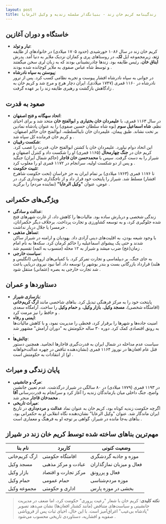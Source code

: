 ```yaml
---
layout: post
title: زندگینامه کریم خان زند - بنیانگذار سلسله زندیه و وکیل الرعایا
---
```


## خاستگاه و دوران آغازین
- **تبار و تولد**:  
  کریم خان زند در سال ۱۰۸۶ خورشیدی (حدود ۱۷۰۵ میلادی) در خانوادهای از طایفه **زند**، زیرمجموعه ایل **لک**، در روستاهای پری و کمازان نزدیک ملایر به دنیا آمد. پدرش **ایناق خان**، رئیس طایفه بود. زندها چادرنشینانی بودند که به زبان لری سخن میگفتند و توسط شاه عباس صفوی به ملایر کوچانده شده بودند .  
- **پیوستن به سپاه نادرشاه**:  
  در جوانی به سپاه نادرشاه افشار پیوست و تجربه نظامی کسب کرد. پس از ترور نادرشاه در ۱۱۶۰ قمری (۱۷۴۷ میلادی)، ایران دچار هرج و مرج شد و کریم خان به زادگاهش بازگشت و رهبری طایفه زند را بر عهده گرفت .

## صعود به قدرت
- **اتحاد سهگانه و فتح اصفهان**:  
  در سال ۱۱۶۳ قمری، با **علیمردان خان بختیاری** و **ابوالفتح خان** متحد شد و برای احیای نظم، **شاه اسماعیل سوم** (نوه شاه سلطان حسین صفوی) را به عنوان پادشاه نمادین بر تخت نشاند. طبق پیمان، علیمردان خان نایبالسلطنه، ابوالفتح خان حاکم اصفهان، و کریم خان فرمانده کل سپاه شد .  
- **شکست رقیبان**:  
  این اتحاد دوام نیاورد. علیمردان خان با کشتن ابوالفتح خان، قدرت را غصب کرد. کریم خان در **جنگ چهارمحال** (۱۱۶۵ قمری) او را شکست داد و کنترل اصفهان و شیراز را به دست گرفت. سپس با **محمدحسن خان قاجار** (حاکم شمال ایران) جنگید و پس از دو شکست اولیه، سرانجام در ۱۱۷۲ قمری او را مغلوب کرد .  
- **تثبیت حکومت**:  
  تا ۱۱۷۶ قمری (۱۷۶۳ میلادی) بر تمام ایران به جز خراسان (تحت حکومت شاهرخ افشار) مسلط شد. شیراز را پایتخت خود قرار داد و از تاجگذاری خودداری کرد. در عوض، عنوان **"وکیل الرعایا"** (نماینده مردم) را برگزید .

## ویژگی‌های حکمرانی
- **عدالت و سادگی**:  
  زندگی شخصی و دربارش ساده بود. مالیات‌ها را کاهش داد، از غارت شهرهای فتح شده جلوگیری کرد، و به توسعه کشاورزی و تجارت پرداخت. برخلاف دیگر حکمرانان، حرمسرا یا جلال دربار نداشت .  
- **تساهل مذهبی**:  
  با وجود شیعه بودن، به اقلیت‌های دینی آزادی داد. یهودیان و ارامنه در شیراز ساکن شدند و حتی یک پیشوای اسماعیلیه را حاکم کرمان کرد. سکه‌ها به نام امام زمان(عج) ضرب میشد و شیراز به ۱۲ محله (منسوب به ائمه) تقسیم شد .  
- **سیاست خارجی**:  
  به جای جنگ، بر دیپلماسی و تجارت تمرکز کرد. با کمپانی‌های اروپایی (انگلیس و هلند) قرارداد بازرگانی بست و بندر بوشهر را توسعه داد. اما نبود نیروی دریایی باعث شد تجارت خارجی به بصره (عثمانی) منتقل شود .

## دستاوردها و عمران
- **بازسازی شیراز**:  
  پایتخت خود را به مرکز فرهنگی تبدیل کرد. بناهای شاخصی مانند **ارگ کریم‌خانی** (اقامتگاه شخصی)، **مسجد وکیل**، **بازار وکیل**، و **حمام وکیل** را ساخت. آرامگاه سعدی و حافظ را نیز مرمت کرد .  
- **ایمنی و رفاه**:  
  امنیت جاده‌ها و شهرها را برقرار کرد، قحطی را مدیریت نمود، و با کاهش مالیات‌ها به رونق اقتصادی کمک کرد. دوره ۳۰ ساله حکومتش به "دوران آرامش" مشهور شد .  
- **چالش‌ها**:  
  سیاست عدم مداخله در شمال ایران به قدرت‌گیری قاجارها انجامید. همچنین دستور قتل عام افغان‌ها در نوروز ۱۱۶۴ قمری (نشان‌دهنده تناقض در چهره عدالت‌خواهانه او) از انتقادات به حکومتش است .

## پایان زندگی و میراث
- **مرگ و جانشینی**:  
  در ۱۱۹۳ قمری (۱۷۷۹ میلادی) در ۸۰ سالگی در شیراز درگذشت. عدم تعیین جانشین واضح، جنگ داخلی میان بازماندگان زندیه را آغاز کرد و سرانجام به قدرت‌رسانی **آقا محمدخان قاجار** منجر شد .  
- **میراث تاریخی**:  
  اگرچه حکومت زندیه کوتاه بود، کریم خان به عنوان نماد **عدالت** و **مردم‌داری** در تاریخ ایران ماندگار شد. عنوان "وکیل الرعایا" نشان‌دهنده نگاه انقلابی او به حکمرانی بود. بناهای به‌جا مانده در شیراز، گواهی بر توجه او به فرهنگ و معماری است .

## مهم‌ترین بناهای ساخته شده توسط کریم خان زند در شیراز

| نام بنا         | کاربرد                 | وضعیت کنونی               |
|-----------------|------------------------|---------------------------|
| ارگ کریم‌خانی   | اقامتگاه حکومتی       | موزه و جاذبه گردشگری     |
| مسجد وکیل      | عبادت و مرکز مذهبی    | فعال و میزبان نمازگذاران |
| بازار وکیل     | مرکز تجارت و اقتصاد   | فعال و پررونق             |
| حمام وکیل      | حمام عمومی            | موزه مردم‌شناسی          |
| مجموعه وکیل    | اداری و حکومتی        | بخشی در موزه پارس        |

> **نکته کلیدی**: کریم خان با شعار "رعیت پروری" حکومت کرد، اما ضعف در مدیریت جانشینی و سیاست‌های متناقض (مانند کشتار افغان‌ها) نشان می‌دهد تصویر "پادشاه بی‌عیب" اغراق‌آمیز است. با این حال، احیای ثبات پس از فروپاشی صفویه و افشاریه، دستاوردی تاریخی محسوب می‌شود .
